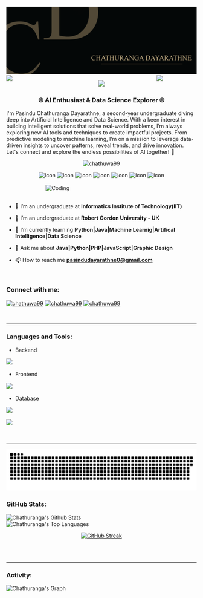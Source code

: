 ![logo](https://raw.githubusercontent.com/Chathuwa99/Chathuwa99/main/Profile.png)
<img align="left" src="https://user-images.githubusercontent.com/65187002/144930161-2f783401-8d27-4fdf-a2f7-cc0ba32f1f1f.gif" width="21%" style="display:inline;"><img align="right" src="https://user-images.githubusercontent.com/65187002/144930161-2f783401-8d27-4fdf-a2f7-cc0ba32f1f1f.gif" width="21%" style="display:inline;">



<p align="center">
	<a href="https://github.com/Bouaskaoun">
		<img src="https://readme-typing-svg.herokuapp.com/?lines=Frontend+Developer;Graphics+Desingner;React%20|%20Next+Enthusiast;DS%20|%20AI%20|%20ML%20Applications;Always%20developing%20my%20skills&center=true&width=380&height=45">
	</a>
</p>

<h3 align="center">🌐 AI Enthusiast & Data Science Explorer 🌐 </h3>

<p align="left">I'm Pasindu Chathuranga Dayarathne, a second-year undergraduate diving deep into Artificial Intelligence and Data Science. With a keen interest in building intelligent solutions that solve real-world problems, I’m always exploring new AI tools and techniques to create impactful projects. From predictive modeling to machine learning, I’m on a mission to leverage data-driven insights to uncover patterns, reveal trends, and drive innovation. Let's connect and explore the endless possibilities of AI together! 🚀</p>
<p align="center"> 
 <img src="https://komarev.com/ghpvc/?username=Chathuwa99&label=Profile%20views&color=0e75b6&style=flat" alt="chathuwa99" /> 
</p>

<div align="center">
  <img src="https://techstack-generator.vercel.app/java-icon.svg" alt="icon" width="50" height="50" />
  <img src="https://techstack-generator.vercel.app/python-icon.svg" alt="icon" width="50" height="50" />
  <img src="https://techstack-generator.vercel.app/ts-icon.svg" alt="icon" width="50" height="50" />
  <img src="https://techstack-generator.vercel.app/js-icon.svg" alt="icon" width="50" height="50" />
  <img src="https://techstack-generator.vercel.app/react-icon.svg" alt="icon" width="50" height="50" />
  <img src="https://techstack-generator.vercel.app/mysql-icon.svg" alt="icon" width="50" height="50" />
  <img src="https://techstack-generator.vercel.app/github-icon.svg" alt="icon" width="50" height="50" />
</div>

<br>

<img align="right" alt="Coding" width="400" src="https://user-images.githubusercontent.com/74038190/229223263-cf2e4b07-2615-4f87-9c38-e37600f8381a.gif">
<br><br>

- 🔭 I’m an undergraduate at **Informatics Institute of Technology(IIT)**
  
- 🔭 I’m an undergraduate at **Robert Gordon University - UK**

- 🌱 I’m currently learning **Python|Java|Machine Learnig|Artifical Intelligence|Data Science**

- 💬 Ask me about **Java|Python|PHP|JavaScript|Graphic Design**

- 📫 How to reach me **pasindudayarathne0@gmail.com**

<br>
<h3 align="left">Connect with me:</h3>
<p align="left">
<a href="https://linkedin.com/in/chathuranga-dayarathne-16b478292" target="blank"><img align="center" src="https://raw.githubusercontent.com/rahuldkjain/github-profile-readme-generator/master/src/images/icons/Social/linked-in-alt.svg" alt="chathuwa99" height="30" width="40" /></a>
<a href="https://fb.com/Chathuranga Dayarathne" target="blank"><img align="center" src="https://raw.githubusercontent.com/rahuldkjain/github-profile-readme-generator/master/src/images/icons/Social/facebook.svg" alt="chathuwa99" height="30" width="40" /></a>
<a href="https://instagram.com/__chathu_a" target="blank"><img align="center" src="https://raw.githubusercontent.com/rahuldkjain/github-profile-readme-generator/master/src/images/icons/Social/instagram.svg" alt="chathuwa99" height="30" width="40" /></a>

</p>
<br>

---

<h3 align="left">Languages and Tools:</h3>

- Backend
<p align="left">
  <a href="https://skillicons.dev">
    <img src="https://skillicons.dev/icons?i=php,java,nodejs,py" />
  </a>
</p>

- Frontend
<p align="left">
  <a href="https://skillicons.dev">
    <img src="https://skillicons.dev/icons?i=ts,js,react" />
  </a>
</p>

- Database
<p align="left">
  <a href="https://skillicons.dev">
    <img src="https://skillicons.dev/icons?i=mongodb,mysql" />
  </a>
</p>



<p align="left">
  <a href="https://skillicons.dev">
    <img src="https://skillicons.dev/icons?i=git,github,figma,vscode,linux,illustrator,photoshop" />
  </a>
</p>


<br/>

---
 <div>
  <img src="https://github.com/Pepyn0/Pepyn0/raw/output/github-contribution-grid-snake.svg" alt="snake"></center>
</div>

<h3 align="left">GitHub Stats:</h3>

<img align="left" src="https://github-readme-stats.sumanth-talluri.vercel.app/api?username=Chathuwa99&show_icons=true&title_color=fff&icon_color=79ff97&text_color=efefef&bg_color=24292e" alt="Chathuranga's Github Stats" width="60%">
  
<img src="https://github-readme-stats.sumanth-talluri.vercel.app/api/top-langs/?username=Chathuwa99&show_icons=true&hide_border=true&theme=radical" width="37%" alt="Chathuranga's Top Languages">


<div align="center">
 


[![GitHub Streak](https://streak-stats.demolab.com/?user=Chathuwa99&theme=midnight-purple)](https://git.io/streak-stats)

</div>

<br><br>

---

<h3 align="left">Activity:</h3>

![Chathuranga's Graph](https://github-readme-activity-graph.vercel.app/graph?username=Chathuwa99&custom_title=Chathuwa99's%20GitHub%20Activity%20Graph&bg_color=141321&color=ffffff&line=4e00c2&point=ffffff&hide_border=true)
